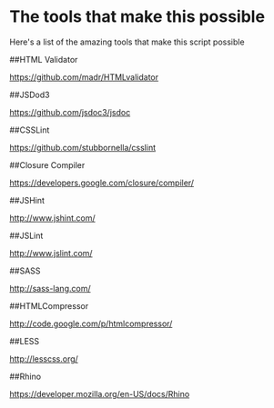 # The tools that make this possible

Here's a list of the amazing tools that make this script possible

##HTML Validator

https://github.com/madr/HTMLvalidator

##JSDod3

https://github.com/jsdoc3/jsdoc

##CSSLint

https://github.com/stubbornella/csslint

##Closure Compiler

https://developers.google.com/closure/compiler/

##JSHint

http://www.jshint.com/

##JSLint

http://www.jslint.com/

##SASS

http://sass-lang.com/

##HTMLCompressor

http://code.google.com/p/htmlcompressor/

##LESS

http://lesscss.org/

##Rhino

https://developer.mozilla.org/en-US/docs/Rhino

